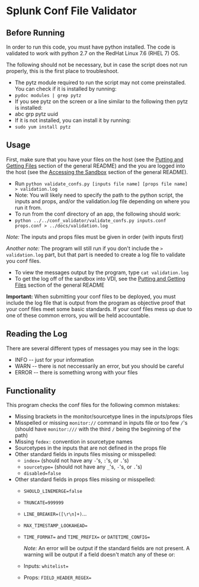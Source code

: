 # Splunk Conf File Validator
## Before Running
In order to run this code, you must have python installed. The code is validated to work with python 2.7 on the RedHat Linux 7.6 (RHEL 7) OS.

The following should not be necessary, but in case the script does not run properly, this is the first place to troubleshoot.

* The pytz module required to run the script may not come preinstalled. You can check if it is installed by running:
* `pydoc modules | grep pytz`
* If you see pytz on the screen or a line similar to the following then pytz is installed:
* abc                 grp                 pytz                uuid
* If it is not installed, you can install it by running:
* `sudo yum install pytz`

## Usage
First, make sure that you have your files on the host (see the [Putting and Getting Files](../README.md#putting-and-getting-files) section of the general README)
and the you are logged into the host (see the [Accessing the Sandbox](../README.md#accessing-the-sandbox) section of the general README).

* Run `python validate_confs.py [inputs file name] [props file name] > validation.log`
* Note: You will likely need to specify the path to the python script, the inputs and props, and/or the validation.log file depending on where you run it from.
* To run from the conf directory of an app, the following should work:
* `python ../../conf_validator/validate_confs.py inputs.conf props.conf > ../docs/validation.log`
  
 _Note:_ The inputs and props files must be given in order (with inputs first)

_Another note:_ The program will still run if you don't include the `> validation.log` part, but that part is needed to create a log file to validate you conf files.

* To view the messages output by the program, type `cat validation.log`
* To get the log off of the sandbox into VDI, see the [Putting and Getting Files](../README.md#putting-and-getting-files) section of the general README

__Important:__ When submitting your conf files to be deployed, you must include the log file that is output from the program as objective proof that your conf files meet some basic standards.
If your conf files mess up due to one of these common errors, you will be held accountable.

## Reading the Log
There are several different types of messages you may see in the logs:

* INFO -- just for your information
* WARN -- there is not neccessarily an error, but you should be careful
* ERROR -- there is something wrong with your files

## Functionality

This program checks the conf files for the following common mistakes:  

* Missing brackets in the monitor/sourcetype lines in the inputs/props files  
* Misspelled or missing `monitor://` command in inputs file or too few `/`'s (should have `monitor:///` with the third `/` being the beginning of the path)  
* Missing `fedex:` convention in sourcetype names  
* Sourcetypes in the inputs that are not defined in the props file  
* Other standard fields in inputs files missing or misspelled:  
  * `index=` (should not have any `-`'s, `:`'s, or `.`'s)  
  * `sourcetype=` (should not have any `_`'s, `-`'s, or `.`'s)  
  * `disabled=false`  
* Other standard fields in props files missing or misspelled:  
  * `SHOULD_LINEMERGE=false`
  * `TRUNCATE=999999`
  * `LINE_BREAKER=([\r\n]+)`...
  * `MAX_TIMESTAMP_LOOKAHEAD=`
  * `TIME_FORMAT=` and `TIME_PREFIX=` or `DATETIME_CONFIG=`

    _Note:_ An error will be output if the standard fields are not present. A warning will be output if a field doesn't match any of these or:  
  * Inputs: `whitelist=`  
  * Props: `FIELD_HEADER_REGEX=`  
